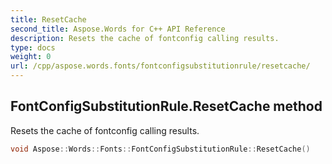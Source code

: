 ```yaml
---
title: ResetCache
second_title: Aspose.Words for C++ API Reference
description: Resets the cache of fontconfig calling results. 
type: docs
weight: 0
url: /cpp/aspose.words.fonts/fontconfigsubstitutionrule/resetcache/
---
```

## FontConfigSubstitutionRule.ResetCache method


Resets the cache of fontconfig calling results.

```cpp
void Aspose::Words::Fonts::FontConfigSubstitutionRule::ResetCache()
```

